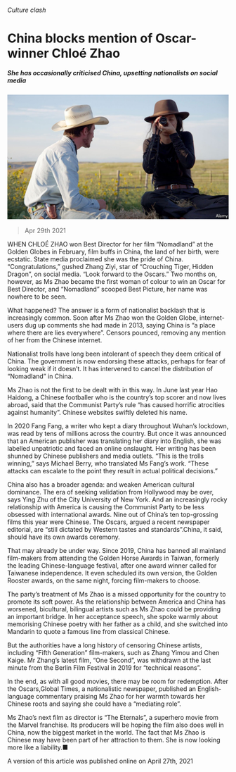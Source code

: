###### Culture clash

# China blocks mention of Oscar-winner Chloé Zhao 

##### She has occasionally criticised China, upsetting nationalists on social media 

![image](images/20210501_cnp001_0.jpg) 

> Apr 29th 2021 

WHEN CHLOÉ ZHAO won Best Director for her film “Nomadland” at the Golden Globes in February, film buffs in China, the land of her birth, were ecstatic. State media proclaimed she was the pride of China. “Congratulations,” gushed Zhang Ziyi, star of “Crouching Tiger, Hidden Dragon”, on social media. “Look forward to the Oscars.” Two months on, however, as Ms Zhao became the first woman of colour to win an Oscar for Best Director, and “Nomadland” scooped Best Picture, her name was nowhere to be seen.

What happened? The answer is a form of nationalist backlash that is increasingly common. Soon after Ms Zhao won the Golden Globe, internet-users dug up comments she had made in 2013, saying China is “a place where there are lies everywhere”. Censors pounced, removing any mention of her from the Chinese internet.


Nationalist trolls have long been intolerant of speech they deem critical of China. The government is now endorsing these attacks, perhaps for fear of looking weak if it doesn’t. It has intervened to cancel the distribution of “Nomadland” in China.

Ms Zhao is not the first to be dealt with in this way. In June last year Hao Haidong, a Chinese footballer who is the country’s top scorer and now lives abroad, said that the Communist Party’s rule “has caused horrific atrocities against humanity”. Chinese websites swiftly deleted his name.

In 2020 Fang Fang, a writer who kept a diary throughout Wuhan’s lockdown, was read by tens of millions across the country. But once it was announced that an American publisher was translating her diary into English, she was labelled unpatriotic and faced an online onslaught. Her writing has been shunned by Chinese publishers and media outlets. “This is the trolls winning,” says Michael Berry, who translated Ms Fang’s work. “These attacks can escalate to the point they result in actual political decisions.”

China also has a broader agenda:  and weaken American cultural dominance. The era of seeking validation from Hollywood may be over, says Ying Zhu of the City University of New York. And an increasingly rocky relationship with America is causing the Communist Party to be less obsessed with international awards. Nine out of China’s ten top-grossing films this year were Chinese. The Oscars, argued a recent newspaper editorial, are “still dictated by Western tastes and standards”.China, it said, should have its own awards ceremony.

That may already be under way. Since 2019, China has banned all mainland film-makers from attending the Golden Horse Awards in Taiwan, formerly the leading Chinese-language festival, after one award winner called for Taiwanese independence. It even scheduled its own version, the Golden Rooster awards, on the same night, forcing film-makers to choose.

The party’s treatment of Ms Zhao is a missed opportunity for the country to promote its soft power. As the relationship between America and China has worsened, bicultural, bilingual artists such as Ms Zhao could be providing an important bridge. In her acceptance speech, she spoke warmly about memorising Chinese poetry with her father as a child, and she switched into Mandarin to quote a famous line from classical Chinese.

But the authorities have a long history of censoring Chinese artists, including “Fifth Generation” film-makers, such as Zhang Yimou and Chen Kaige. Mr Zhang’s latest film, “One Second”, was withdrawn at the last minute from the Berlin Film Festival in 2019 for “technical reasons”.

In the end, as with all good movies, there may be room for redemption. After the Oscars,Global Times, a nationalistic newspaper, published an English-language commentary praising Ms Zhao for her warmth towards her Chinese roots and saying she could have a “mediating role”.

Ms Zhao’s next film as director is “The Eternals”, a superhero movie from the Marvel franchise. Its producers will be hoping the film also does well in China, now the biggest market in the world. The fact that Ms Zhao is Chinese may have been part of her attraction to them. She is now looking more like a liability.■

A version of this article was published online on April 27th, 2021

